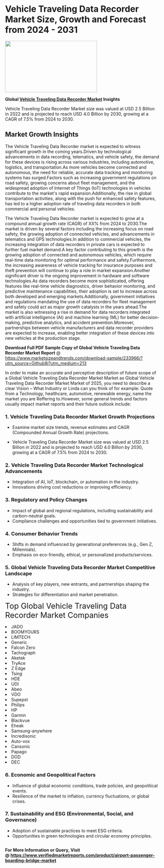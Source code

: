 <H1>Vehicle Traveling Data Recorder Market Size, Growth and Forecast from 2024 - 2031</H1><img class="aligncenter size-medium wp-image-584254" src="https://thirdeyenews.in/wp-content/uploads/2024/09/Global-Market-Research-300x168.jpeg" alt="" width="300" height="168" /><p><strong>Global&nbsp;<a href="https://www.marketsizeandtrends.com/download-sample/233966/?utm_source=Github8j?utm_medium=213">Vehicle Traveling Data Recorder Market</a> Insights</strong></p><p>Vehicle Traveling Data Recorder Market size was valued at USD 2.5 Billion in 2022 and is projected to reach USD 4.0 Billion by 2030, growing at a CAGR of 7.5% from 2024 to 2030.</p><p><h2>Market Growth Insights</h2> <p>The Vehicle Traveling Data Recorder market is expected to witness significant growth in the coming years.Driven by technological advancements in data recording, telematics, and vehicle safety, the demand for these devices is rising across various industries, including automotive, logistics, and transportation.As more vehicles become connected and autonomous, the need for reliable, accurate data tracking and monitoring systems has surged.Factors such as increasing government regulations on road safety, growing concerns about fleet management, and the widespread adoption of Internet of Things (IoT) technologies in vehicles contribute to the market's rapid expansion.Additionally, the rise in global transportation activities, along with the push for enhanced safety features, has led to a higher adoption rate of traveling data recorders in both commercial and personal vehicles.</p> <p>The Vehicle Traveling Data Recorder market is expected to grow at a compound annual growth rate (CAGR) of XX% from 2024 to 2030.The market is driven by several factors including the increasing focus on road safety, the growing adoption of connected vehicles, and advancements in telematics and GPS technologies.In addition to commercial vehicles, the increasing integration of data recorders in private cars is expected to further fuel market demand.A key factor contributing to this growth is the growing adoption of connected and autonomous vehicles, which require real-time data monitoring for optimal performance and safety.Furthermore, the increasing awareness of vehicle tracking for insurance purposes and theft prevention will continue to play a role in market expansion.Another significant driver is the ongoing improvement in hardware and software technologies.As data recorders become more sophisticated, offering features like real-time vehicle diagnostics, driver behavior monitoring, and predictive maintenance capabilities, their adoption is set to increase across both developed and emerging markets.Additionally, government initiatives and regulations mandating the use of data recorders for fleet management and safety could act as major growth catalysts in the years ahead.The market is also witnessing a rise in demand for data recorders integrated with artificial intelligence (AI) and machine learning (ML) for better decision-making, predictive analytics, and accident prevention.Moreover, partnerships between vehicle manufacturers and data recorder providers are expected to increase, enabling better integration of these devices into new vehicles at the production stage.<p><span class=""><strong>Download Full PDF Sample Copy of Global Vehicle Traveling Data Recorder Market Report</strong> @ <a href="https://www.marketsizeandtrends.com/download-sample/233966/?utm_source=Github8j?utm_medium=213" target="_blank">https://www.marketsizeandtrends.com/download-sample/233966/?utm_source=Github8j?utm_medium=213</a></span></p><p>In order to make an accurate and perceptive description of future scope of a Global&nbsp;Vehicle Traveling Data Recorder Market Market as Global&nbsp;Vehicle Traveling Data Recorder Market Market of 2025, you need to describe a clear Vision &ndash; What Industry or Linda can you think of for example: Quote from a Technology, healthcare, automotive, renewable energy, name the market you are Reffering to.However, some general trends and factors usually impact market reports and their future outlook include:</p><h3>1.&nbsp;<strong>Vehicle Traveling Data Recorder Market Growth Projections</strong></h3><ul><li>Examine market size trends, revenue estimates and CAGR (Compounded Annual Growth Rate) projections.</li><li><p>Vehicle Traveling Data Recorder Market size was valued at USD 2.5 Billion in 2022 and is projected to reach USD 4.0 Billion by 2030, growing at a CAGR of 7.5% from 2024 to 2030.</p></li></ul><h3>2.&nbsp;<strong>Vehicle Traveling Data Recorder Market Technological Advancements</strong></h3><ul><li>Integration of AI, IoT, blockchain, or automation in the industry.</li><li>Innovations driving cost reductions or improving efficiency.</li></ul><h3>3.&nbsp;<strong>Regulatory and Policy Changes</strong></h3><ul><li>Impact of global and regional regulations, including sustainability and carbon-neutral goals.</li><li>Compliance challenges and opportunities tied to government initiatives.</li></ul><h3>4.&nbsp;<strong>Consumer Behavior Trends</strong></h3><ul><li>Shifts in demand influenced by generational preferences (e.g., Gen Z, Millennials).</li><li>Emphasis on eco-friendly, ethical, or personalized products/services.</li></ul><h3>5.&nbsp;<strong>Global Vehicle Traveling Data Recorder Market Competitive Landscape</strong></h3><ul><li>Analysis of key players, new entrants, and partnerships shaping the industry.</li><li>Strategies for differentiation and market penetration.</li></ul><p data-pm-slice="1 1 []"><span style="color: inherit; font-family: inherit; font-size: 25px;">Top Global Vehicle Traveling Data Recorder Market Companies</span></p><div class="" data-test-id=""><p><li>JADO</li><li> BOOMYOURS</li><li> LIMTECH</li><li> Generic</li><li> Falcon Zero</li><li> Tachograph</li><li> Aketek</li><li> TryAce</li><li> Z Edge</li><li> Tsing</li><li> HDE</li><li> UDI</li><li> Abeo</li><li> VDO</li><li> Supepst</li><li> Philips</li><li> HP</li><li> Garmin</li><li> Blackvue</li><li> Eheak</li><li> Samsung-anywhere</li><li> Incredisonic</li><li> Auto-vox</li><li> Cansonic</li><li> Papago</li><li> DOD</li><li> DEC</li></p></div><h3>6.&nbsp;<strong>Economic and Geopolitical Factors</strong></h3><ul><li>Influence of global economic conditions, trade policies, and geopolitical events.</li><li>Resilience of the market to inflation, currency fluctuations, or global crises.</li></ul><h3>7.&nbsp;<strong>Sustainability and ESG (Environmental, Social, and Governance)</strong></h3><ul><li>Adoption of sustainable practices to meet ESG criteria.</li><li>Opportunities in green technologies and circular economy principles.</li></ul><h2><strong style="font-size: 14px;">For More Information or Query, Visit @&nbsp;</strong><a style="background-color: #ffffff; font-size: 14px;" href="https://www.marketsizeandtrends.com/report/vehicle-traveling-data-recorder-market/" target="_blank">https://www.verifiedmarketreports.com/product/airport-passenger-boarding-bridge-market</a></h2>
